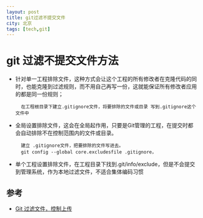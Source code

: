 ```yaml
---
layout: post
title: git过滤不提交文件
city: 北京
tags: [tech,git]
---
```


git 过滤不提交文件方法
==========
+ 针对单一工程排除文件，这种方式会让这个工程的所有修改者在克隆代码的同时，也能克隆到过滤规则，而不用自己再写一份，这就能保证所有修改者应用的都是同一份规则；

        在工程根目录下建立.gitignore文件，将要排除的文件或目录 写到.gitignore这个文件中
  
+ 全局设置排除文件，这会在全局起作用，只要是Git管理的工程，在提交时都会自动排除不在控制范围内的文件或目录。
        
        建立 .gitignore文件，把要排除的文件写进去。
        git config --global core.excludesfile .gitignore，


+  单个工程设置排除文件，在工程目录下找到.git/info/exclude，但是不会提交到管理系统，作为本地过滤文件，不适合集体编码习惯

参考
-------------
+ [Git 过滤文件，控制上传](http://blog.csdn.net/hustpzb/article/details/8649545)